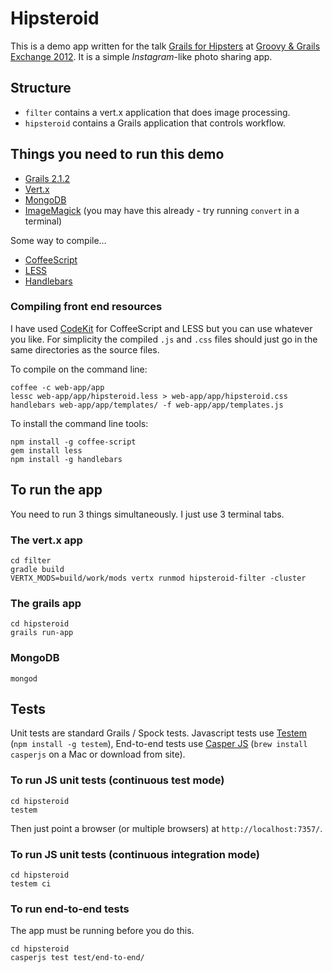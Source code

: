 # Hipsteroid

This is a demo app written for the talk [Grails for Hipsters][talk] at [Groovy & Grails Exchange 2012][ggx]. It is a simple _Instagram_-like photo sharing app.

## Structure

* `filter` contains a vert.x application that does image processing.
* `hipsteroid` contains a Grails application that controls workflow.

## Things you need to run this demo

* [Grails 2.1.2][grails]
* [Vert.x][vert.x]
* [MongoDB][mongo]
* [ImageMagick][im] (you may have this already - try running `convert` in a terminal)

Some way to compile…

* [CoffeeScript][coffee]
* [LESS][less]
* [Handlebars][hbs]

### Compiling front end resources

I have used [CodeKit][codekit] for CoffeeScript and LESS but you can use whatever you like. For simplicity the compiled `.js` and `.css` files should just go in the same directories as the source files.

To compile on the command line:

	coffee -c web-app/app
	lessc web-app/app/hipsteroid.less > web-app/app/hipsteroid.css
	handlebars web-app/app/templates/ -f web-app/app/templates.js

To install the command line tools:

	npm install -g coffee-script
	gem install less
	npm install -g handlebars

## To run the app

You need to run 3 things simultaneously. I just use 3 terminal tabs.

### The vert.x app

	cd filter
	gradle build
	VERTX_MODS=build/work/mods vertx runmod hipsteroid-filter -cluster

### The grails app

	cd hipsteroid
	grails run-app

### MongoDB

	mongod

## Tests

Unit tests are standard Grails / Spock tests. Javascript tests use [Testem][testem] (`npm install -g testem`), End-to-end tests use [Casper JS][casper] (`brew install casperjs` on a Mac or download from site).

### To run JS unit tests (continuous test mode)

	cd hipsteroid
	testem

Then just point a browser (or multiple browsers) at `http://localhost:7357/`.

### To run JS unit tests (continuous integration mode)

	cd hipsteroid
	testem ci

### To run end-to-end tests

The app must be running before you do this.

	cd hipsteroid
	casperjs test test/end-to-end/

[talk]:http://skillsmatter.com/podcast/groovy-grails/grails-for-hipsters
[ggx]:http://skillsmatter.com/event/groovy-grails/groovy-grails-exchange-2012
[grails]:http://grails.org/
[vert.x]:http://vertx.io/
[mongo]:http://www.mongodb.org/
[im]:http://www.imagemagick.org/script/index.php
[coffee]:http://coffeescript.org/
[less]:http://lesscss.org/
[hbs]:http://handlebarsjs.com/
[codekit]:http://incident57.com/codekit/
[testem]:https://github.com/airportyh/testem
[casper]:http://casperjs.org/

